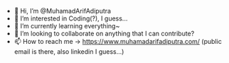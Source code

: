 - 👋 Hi, I’m @MuhamadArifAdiputra
- 👀 I’m interested in Coding(?), I guess...
- 🌱 I’m currently learning everything~
- 💞️ I’m looking to collaborate on anything that I can contribute?
- 📫 How to reach me -> https://www.muhamadarifadiputra.com/  (public email is there, also linkedin I guess...)

<!---
MuhamadArifAdiputra/MuhamadArifAdiputra is a ✨ special ✨ repository because its `README.md` (this file) appears on your GitHub profile.
You can click the Preview link to take a look at your changes.
--->
